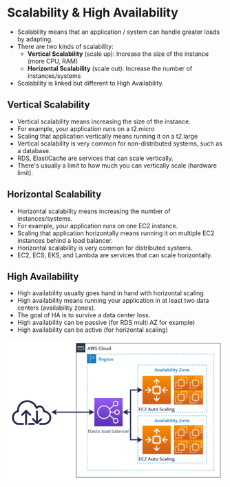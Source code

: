 # Scalability & High Availability

- Scalability means that an application / system can handle greater loads by adapting.
- There are two kinds of scalability:
  - **Vertical Scalability** (scale up): Increase the size of the instance (more CPU, RAM)
  - **Horizontal Scalability** (scale out): Increase the number of instances/systems
- Scalability is linked but different to High Availability.

## Vertical Scalability
- Vertical scalability means increasing the size of the instance.
- For example, your application runs on a t2.micro
- Scaling that application vertically means running it on a t2.large
- Vertical scalability is very common for non-distributed systems, such as a database.
- RDS, ElastiCache are services that can scale vertically.
- There's usually a limit to how much you can vertically scale (hardware limit).

## Horizontal Scalability
- Horizontal scalability means increasing the number of instances/systems.
- For example, your application runs on one EC2 instance.
- Scaling that application horizontally means running it on multiple EC2 instances behind a load balancer.
- Horizontal scalability is very common for distributed systems.
- EC2, ECS, EKS, and Lambda are services that can scale horizontally.

## High Availability
- High availability usually goes hand in hand with horizontal scaling
- High availability means running your application in at least two data centers (availability zones).
- The goal of HA is to survive a data center loss.
- High availability can be passive (for RDS multi AZ for example)
- High availability can be active (for horizontal scaling)

![Scalability & High Availability](../resources/images/scalability-high-availability.png)
